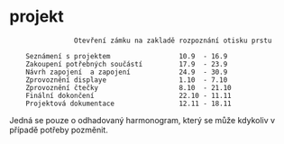 # projekt
                    Otevření zámku na zakladě rozpoznání otisku prstu
                    
        Seznámení s projektem                 10.9  - 16.9
        Zakoupení potřebných součástí         17.9  - 23.9
        Návrh zapojení  a zapojení            24.9  - 30.9
        Zprovoznění displaye                  1.10  - 7.10
        Zprovoznění čtečky                    8.10  - 21.10
        Finální dokončení                     22.10 - 11.11
        Projektová dokumentace                12.11 - 18.11 
        
        
                    
                    
 Jedná se pouze o odhadovaný harmonogram, který se může kdykoliv v případě potřeby pozměnit.
       
       
  
